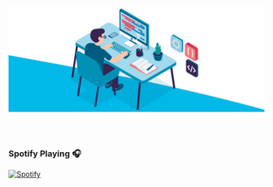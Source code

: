 <img align="center" alt="GIF" src="https://raw.githubusercontent.com/Azael-Dev/Azael-Dev/master/coding.gif"/>
<font style="opacity: 0.0;">thx pic from azael-dev </font>
<p align="center">
  <br>
  <samp>
    

 </samp>

</p>

### Spotify Playing 🎧
[![Spotify](https://novatorem.visualbean.vercel.app/api/spotify)](https://open.spotify.com/user/ckepjpsq66x0dfraqmyp0yahl)




